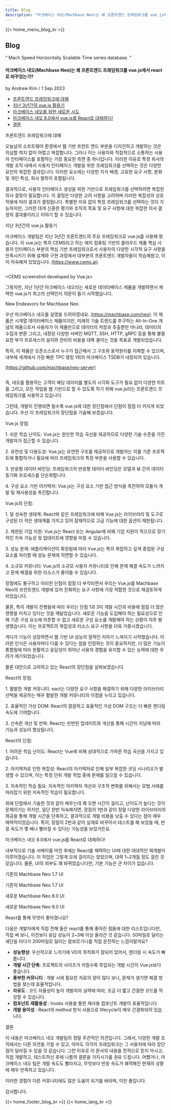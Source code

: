 ```yaml
---
title: Blog
description: "마크베이스 네오(Machbase Neo)는 왜 프론트엔드 프레임워크를 vue.js에서 react로 바꾸었는가?"
---
```


<head>
  <meta charset="UTF-8" />
  <meta name="viewport" content="width=device-width, initial-scale=1.0" />
  <link rel="stylesheet" type="text/css" href="../../css/common.css" />
  <link rel="stylesheet" type="text/css" href="../../css/style.css" />
</head>
{{< home_menu_blog_kr >}}
<section class="pricing_section0 section0">
  <div>
    <h2 class="sub_page_title">Blog</h2>
    <p class="sub_page_titletext">
      “ Mach Speed Horizontally Scalable Time series database. ”
    </p>
  </div>
</section>
<section>
  <div class="tech-inner">
    <h4 class="blog-title">
      마크베이스 네오(Machbase Neo)는 왜 프론트엔드 프레임워크를 vue.js에서
      react로 바꾸었는가?
    </h4>
    <div class="blog-date">
      <div>
        <span>by Andrew Kim / 1 Sep 2023</span>
      </div>
    </div>
    <ul class="tech-list-ul">
      <a href="#anchor1">
        <li class="tech-list-li" id="tech-list-li">
          프론트엔드 프레임워크에 대해
        </li></a
      >
      <a href="#anchor2">
        <li class="tech-list-li" id="tech-list-li">
          지난 3년간의 vue.js 활용기
        </li>
      </a>
      <a href="#anchor3">
        <li class="tech-list-li" id="tech-list-li">
          마크베이스 네오를 위한 새로운 시도
        </li>
      </a>
      <a href="#anchor4">
        <li class="tech-list-li" id="tech-list-li">
          마크베이스 네오 8.0에서 vue.js를 React로 대체하다!
        </li>
      </a>
      <a href="#anchor5">
        <li class="tech-list-li" id="tech-list-li">결론</li>
      </a>
    </ul>
    <div class="tech-contents">
      <div>
        <div class="tech-title" id="anchor1">프론트엔드 프레임워크에 대해</div>
        <p class="tech-contents-text">
          오늘날의 소프트웨어 환경에서 웹 기반 프런트 엔드 부분을 디자인하고
          개발하는 것은 의심할 여지 없이 어렵고 복잡합니다. 그러나 이는 사용자와
          직접적으로 소통하는 사용자 인터페이스를 포함하는 가장 중요한 측면 중
          하나입니다. 이러한 이유로 특정 회사의 개발 조직 내에서 사용자
          인터페이스 개발을 위한 프레임워크를 선택하는 것은 다양한 요인의 복잡한
          결과입니다. 이러한 요소에는 다양한 지식 배경, 고유한 요구 사항, 문화
          및 개인 특성, 회사 철학이 포함됩니다.
        </p>
        <p class="tech-contents-text">
          결과적으로, 사용자 인터페이스 생성을 위한 기반으로 프레임워크를
          선택하려면 복잡한 의사 결정이 필요합니다. 이 결정은 다양한 고려 사항을
          고려하며 이러한 복잡성의 상호 작용에 따라 결과가 결정됩니다. 특별한
          이유 없이 특정 프레임워크를 선택하는 것이 가능하지만, 그러한 대개
          신중한 평가와 조직의 목표 및 요구 사항에 대한 복잡한 의사 결정의
          결과물이라고 이야기 할 수 있습니다.
        </p>
        <div class="tech-title" id="anchor2">지난 3년간의 vue.js 활용기</div>
        <p class="tech-contents-text">
          마크베이스 개발팀은 지난 3년간 프론트엔드의 주요 프레임워크로 vue.js를
          사용해 왔습니다. 이 vue.js는 특히 CEMS라고 하는 에지 컴퓨팅 기반의
          클라우드 제품 핵심 사용자 인터페이스 부분의 핵심 기반 프레임워크로서
          사용자의 다양한 시각적 요구 사항을 만족시키기 위해 설계와 구현
          과정에서 대부분의 프론트엔드 개발자들이 학습해왔고, 이미 익숙해져
          있었습니다.
          <a class="tech-contents-link" href="https://www.cems.ai"
            >(https://www.cems.ai)</a
          >
        </p>
        <div class="tech-img-wrap">
          <img class="tech-img" src="../../img/neo-first-01.png" alt="" />
        </div>
        <p class="tech-contents-link-text">
          &lt;CEMS screenshot developed by Vue.js&gt;
        </p>
        <p class="tech-contents-text">
          그렇지만, 지난 1년간 마크베이스 네오라는 새로운 데이터베이스 제품을
          개발하면서 채택한 vue.js가 최고의 선택인지 의문이 들기 시작했습니다.
        </p>
        <div class="tech-title" id="anchor3">
          New Endeavors for Machbase Neo
        </div>
        <p class="tech-contents-text">
          우선 마크베이스 네오를 설명을 드려야겠네요.
          <a class="tech-contents-link" href="https://machbase.com/neo"
            >(https://machbase.com/neo)</a
          >. 이 제품은 시계열 데이터베이스 제품이지만, 미래의 기술 트렌드를
          추구하는 All-In-One 개념의 제품으로서 사용자가 이 제품만으로 데이터의
          저장과 추출뿐만 아니라, 데이터의 수집과 변환 그리고, 내장된 다양한
          서버인 MQTT, SSH, HTTP, gRPC 등을 통해 불필요한 부가 프로세스의 설치와
          관리의 비용을 대폭 줄이는 것을 목표로 개발되었습니다.
        </p>
        <p class="tech-contents-text">
          특히, 이 제품은 오픈소스로서 누구가 접근해서 그 구조와 동작원리를
          이해할 수 있으며, 내부에 세계에서 가장 빠른 TPC 랭킹 1위의 마크베이스
          TSDB가 내장되어 있습니다.
        </p>
        <p class="tech-contents-text">
          <a
            class="tech-contents-link"
            href="https://github.com/machbase/neo-server"
            >(https://github.com/machbase/neo-server)</a
          >
        </p>
        <div class="tech-img-wrap">
          <img
            class="tech-img tech-margin-bottom"
            src="../../img/neo-first-02.png"
            alt=""
          />
        </div>
        <p class="tech-contents-text">
          즉, 네오를 활용하는 고객이 해당 데이터를 별도의 시각화 도구가 필요
          없이 다양한 차트를 그리고, 모든 작업을 웹 기반으로 할 수 있도록 하기
          위해 vue.js라는 프론트엔드 프레임워크를 사용하고 있습니다.
        </p>
        <p class="tech-contents-text">
          그런데, 개발이 진행되면 될수록 vue.js에 대한 장단점에서 단점이 점점 더
          커지게 되었습니다. 우선 이 프레임워크의 장단점을 기술해 보겠습니다.
        </p>
        <div class="tech-contents-title">Vue.js 장점:</div>
        <p class="tech-contents-text">
          1. 쉬운 학습 난이도: Vue.js는 완만한 학습 곡선을 제공하므로 다양한
          기술 수준을 가진 개발자가 접근할 수 있습니다.
        </p>
        <p class="tech-contents-text">
          2. 유연성 및 다용도성: Vue.js는 유연한 구조를 제공하므로 개발자는 이를
          기존 프로젝트에 통합하거나 필요에 따라 프레임워크의 특정 부분을 사용할
          수 있습니다.
        </p>
        <p class="tech-contents-text">
          3. 반응형 데이터 바인딩: 프레임워크의 반응형 데이터 바인딩은 모델과 뷰
          간의 데이터 동기화 프로세스를 단순화합니다.
        </p>
        <p class="tech-contents-text">
          4. 구성 요소 기반 아키텍처: Vue.js는 구성 요소 기반 접근 방식을
          촉진하여 모듈식 개발 및 재사용성을 촉진합니다.
        </p>
        <div class="tech-contents-title">Vue.js의 단점:</div>
        <p class="tech-contents-text">
          1. 덜 성숙한 생태계: React와 같은 프레임워크에 비해 Vue.js는
          라이브러리 및 도구로 구성된 더 작은 생태계를 가지고 있어 잠재적으로
          고급 기능에 대한 옵션이 제한됩니다.
        </p>
        <p class="tech-contents-text">
          2. 제한된 기업 지원: Vue.js는 React 또는 Angular에 비해 기업 지원이
          적으므로 장기적인 지속 가능성 및 업데이트에 영향을 미칠 수 있습니다.
        </p>
        <p class="tech-contents-text">
          3. 성능 문제: 애플리케이션이 확장됨에 따라 Vue.js는 특히 복잡하고 깊게
          중첩된 구성 요소를 처리할 때 성능 문제에 직면할 수 있습니다.
        </p>
        <p class="tech-contents-text">
          4. 소규모 커뮤니티: Vue.js의 소규모 사용자 커뮤니티로 인해 문제 해결
          속도가 느려지고 문제 해결을 위한 리소스가 줄어들 수 있습니다.
        </p>
        <p class="tech-contents-text">
          장점에도 불구하고 이러한 단점이 점점 더 부각되면서 우리는 Vue.js를
          Machbase Neo의 프런트엔드 개발에 있어 진화하는 요구 사항에 가장 적합한
          것으로 재검토하게 되었습니다.
        </p>
        <p class="tech-contents-text">
          물론, 특히 개발이 진행됨에 따라 우리는 단점 1과 3이 개발 시간과 비용에
          점점 더 많은 영향을 미치고 있다는 것을 깨달았습니다. 새로운 기능을
          도입해야 하는 필요성으로 인해 기존 구성 요소에 의존할 수 없고 새로운
          구성 요소를 개발해야 하는 상황이 자주 발생했습니다. 이는 프로젝트의
          복잡성과 리소스 요구 사항을 더욱 가중시켰습니다.
        </p>
        <p class="tech-contents-text">
          게다가 기능이 성장하면서 웹 기반 UI 성능의 질적인 저하가 느껴지기
          시작했습니다. 이러한 인식은 사용자마다 다를 수 있다는 점을 인정하는
          것이 중요하지만, 더 많은 기능이 통합됨에 따라 원활하고 응답성이 뛰어난
          사용자 경험을 유지할 수 있는 능력에 대한 우려가 제기되었습니다.
        </p>
        <p class="tech-contents-text">
          물론 대안으로 고려하고 있는 React의 장단점을 살펴보겠습니다.
        </p>
        <div class="tech-contents-title">React의 장점:</div>
        <p class="tech-contents-text">
          1. 활발한 개발 커뮤니티: eact는 다양한 요구 사항을 해결하기 위해
          다양한 라이브러리 선택을 제공하는 매우 활발한 개발 커뮤니티의 이점을
          누리고 있습니다.
        </p>
        <p class="tech-contents-text">
          2. 효율적인 가상 DOM: React의 깔끔하고 효율적인 가상 DOM 구조는 더
          빠른 렌더링 속도에 기여합니다.
        </p>
        <p class="tech-contents-text">
          3. 신속한 개선 및 반복: React는 빈번한 업데이트와 개선을 통해 시간이
          지남에 따라 기능과 성능이 향상됩니다.
        </p>
        <div class="tech-contents-title">React의 단점:</div>
        <p class="tech-contents-text">
          1. 어려운 학습 난이도: React는 Vue에 비해 상대적으로 가파른 학습
          곡선을 가지고 있습니다.
        </p>
        <p class="tech-contents-text">
          2. 아키텍처로 인한 복잡성: React의 아키텍처로 인해 일부 복잡한 코딩
          시나리오가 발생할 수 있으며, 이는 특정 단위 개발 작업 중에 문제를
          일으킬 수 있습니다.
        </p>
        <p class="tech-contents-text">
          3. 지속적인 학습 필요: 지속적인 아키텍처 개선과 구조적 변화를 위해서는
          모범 사례를 따라잡기 위한 지속적인 학습이 필요합니다.
        </p>
        <p class="tech-contents-text">
          위에 단점에서 기술한 것과 같이 배우는데 꽤 오랜 시간이 걸리고,
          난이도가 높다는 것이 문제이기는 하지만, 일단 한번 익숙해지면, 장점의
          1번과 같이 정말 다양한 라이브러리의 제공을 통해 개발 시간을 단축하고,
          결과적으로 개발 비용을 낮출 수 있다는 점이 매우 매력적이었습니다.
          특히, 장점의 2번과 같이 실제로 바꾸어서 테스트를 해 보았을 때, 반응
          속도가 몇 배나 빨라질 수 있다는 가능성을 보았거든요.
        </p>
        <div class="tech-title" id="anchor4">
          마크베이스 네오 8.0에서 vue.js를 React로 대체하다!
        </div>
        <p class="tech-contents-text">
          내부적으로 기술 서베이를 마친 후에는 React를 채택하는 UI에 대한
          대대적인 재개발이 이루어졌습니다. 이 작업은 그렇게 오래 걸리지는
          않았으며, 대략 1~2개월 정도 걸린 것 같습니다. 물론, UI의 외부도 꽤
          바뀌었습니다만, 기본 기능은 큰 차이가 없습니다.
        </p>
        <div class="tech-contents-title">기존의 Machbase Neo 1.7 UI</div>
        <div class="tech-img-wrap">
          <img class="tech-img" src="../../img/neo-first-03.png" alt="" />
        </div>
        <p class="tech-contents-link-text">기존의 Machbase Neo 1.7 UI</p>
        <div class="tech-contents-title">새로운 Machbase Neo 8.0 UI</div>
        <div class="tech-img-wrap">
          <img class="tech-img" src="../../img/neo-first-04.png" alt="" />
        </div>
        <p class="tech-contents-link-text">새로운 Machbase Neo 8.0 UI</p>
        <div class="tech-contents-title">React를 통해 무엇이 좋아졌나요?</div>
        <p class="tech-contents-text">
          다음은 개발자에게 직접 전해 들은 react를 통해 좋아진 점들에 대한
          리스트입니다만, 직접 써 보니, 이전보다 응답 성능이 2~3배 이상 올라간
          것 같습니다. 50마일로 달리는 세단을 타다가 200마일로 달리는
          람보르기니를 직접 운전하는 느낌이랄까요?
        </p>
        <ul class="tech-ul">
          <li>
            <b>성능향상</b>: 우선적으로 느끼기에 VD의 최적화가 잘되어 있어서,
            렌더링 시 속도가 빠릅니다.
          </li>
          <li>
            <b>개발 시간 단축</b>: 프로젝트의 사이즈가 커질수록 투입되는 개발
            시간이 Vue.js보다 좋습니다.
          </li>
          <li>
            <b>풍부한 커뮤니티</b> : 개발 시에 필요한 자료의 양이 많다 보니,
            문제가 생기면 해결 방법을 찾는데 효율적입니다.
          </li>
          <li>
            <b>자유도</b> : 코드 자율성이 높아 개발자의 실력에 따라, 조금 더
            짧고 간결한 코드를 작성할 수 있습니다.
          </li>
          <li>
            <b>컴포넌트 재활용성</b> : hooks 사용을 통한 재사용 컴포넌트 개발이
            효율적입니다.
          </li>
          <li>
            <b>개발 용이성</b> : React의 method 방식 사용으로 lifecycle이 매우
            간결화되어 있습니다.
          </li>
        </ul>
        <div class="tech-title" id="anchor5">결론</div>
        <p class="tech-contents-text">
          이 내용은 마크베이스 네오 개발팀의 정말 주관적인 의견입니다. 그래서,
          다양한 개발 조직에서는 다른 의견을 가질 수 있고, 아마도 각각의
          프레임워크는 그 사용처에 따라 장단점이 달라질 수 있을 것 같습니다.
          그런 이유로 이 문서의 내용을 전적으로 믿지 마시고, 직접 개발하고,
          테스트하신 후에 나름의 결론을 가지시기를 권유 드립니다. 어쨌거나,
          마크베이스 네오 팀은 개발 속도도 빨라지고, 무엇보다 반응 속도가
          쾌적해진 현재의 상황에 매우 만족하고 있습니다.
        </p>
        <p class="tech-contents-text">
          이러한 경험이 다른 커뮤니티에도 많은 도움이 되기를 바라며, 이만
          줄입니다.
        </p>
        <p class="tech-contents-text">감사합니다.</p>
      </div>
    </div>
  </div>
</section>
{{< home_footer_blog_kr >}}
{{< home_lang_kr >}}
